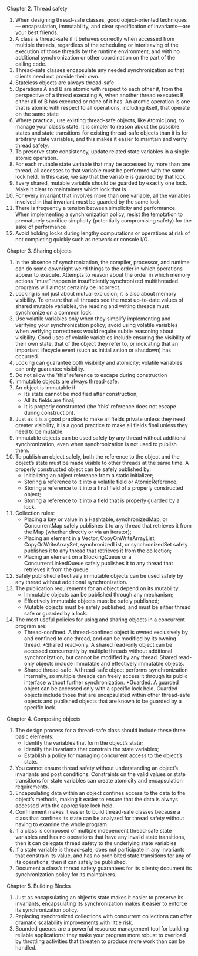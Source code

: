 Chapter 2. Thread safety
1. When designing thread-safe classes, good object-oriented techniques — encapsulation, immutability, and clear specification of invariants—are your best friends.
2. A class is thread-safe if it behaves correctly when accessed from multiple threads, regardless of the scheduling or interleaving of the execution of those threads by the runtime environment, and with no additional synchronization or other coordination on the part of the calling code.
3. Thread-safe classes encapsulate any needed synchronization so that clients need not provide their own.
4. Stateless objects are always thread-safe
5. Operations A and B are atomic with respect to each other if, from the perspective of a thread executing A, when another thread executes B, either all of B has executed or none of it has. An atomic operation is one that is atomic with respect to all operations, including itself, that operate on the same state
6. Where practical, use existing thread-safe objects, like AtomicLong, to manage your class’s state. It is simpler to reason about the possible states and state transitions for existing thread-safe objects than it is for arbitrary state variables, and this makes it easier to maintain and verify thread safety.
7. To preserve state consistency, update related state variables in a single atomic operation.
8. For each mutable state variable that may be accessed by more than one thread, all accesses to that variable must be performed with the same lock held. In this case, we say that the variable is guarded by that lock.
9. Every shared, mutable variable should be guarded by exactly one lock. Make it clear to maintainers which lock that is
10. For every invariant that involves more than one variable, all the variables involved in that invariant must be guarded by the same lock
11. There is frequently a tension between simplicity and performance. When implementing a synchronization policy, resist the temptation to prematurely sacrifice simplicity (potentially compromising safety) for the sake of performance
12. Avoid holding locks during lengthy computations or operations at risk of not completing quickly such as network or console I/O.

Chapter 3. Sharing objects
1. In the absence of synchronization, the compiler, processor, and runtime can do some downright weird things to the order in which operations appear to execute. Attempts to reason about the order in which memory actions “must” happen in insufficiently synchronized multithreaded programs will almost certainly be incorrect.
2. Locking is not just about mutual exclusion; it is also about memory visibility. To ensure that all threads see the most up-to-date values of shared mutable variables, the reading and writing threads must synchronize on a common lock.
3. Use volatile variables only when they simplify implementing and verifying your synchronization policy; avoid using volatile variables when verifying correctness would require subtle reasoning about visibility. Good uses of volatile variables include ensuring the visibility of their own state, that of the object they refer to, or indicating that an important lifecycle event (such as initialization or shutdown) has occurred.
4. Locking can guarantee both visibility and atomicity; volatile variables can only guarantee visibility.
5. Do not allow the 'this' reference to escape during construction
6. Immutable objects are always thread-safe.
7. An object is immutable if:
   * Its state cannot be modified after construction;
   * All its fields are final;
   * It is properly constructed (the 'this' reference does not escape during construction).
8. Just as it is a good practice to make all fields private unless they need greater visibility, it is a good practice to make all fields final unless they need to be mutable.
9. Immutable objects can be used safely by any thread without additional synchronization, even when synchronization is not used to publish them.
10. To publish an object safely, both the reference to the object and the object’s state must be made visible to other threads at the same time. A properly constructed object can be safely published by:
    * Initializing an object reference from a static initializer;
    * Storing a reference to it into a volatile field or AtomicReference;
    * Storing a reference to it into a final field of a properly constructed object;
    * Storing a reference to it into a field that is properly guarded by a lock.
11. Collection rules:
    * Placing a key or value in a Hashtable, synchronizedMap, or ConcurrentMap safely publishes it to any thread that retrieves it from the Map (whether directly or via an iterator);
    * Placing an element in a Vector, CopyOnWriteArrayList, CopyOnWriteArraySet, synchronizedList, or synchronizedSet safely publishes it to any thread that retrieves it from the collection;
    * Placing an element on a BlockingQueue or a ConcurrentLinkedQueue safely publishes it to any thread that retrieves it from the queue.
12. Safely published effectively immutable objects can be used safely by any thread without additional synchronization.
13. The publication requirements for an object depend on its mutability:
    * Immutable objects can be published through any mechanism;
    * Effectively immutable objects must be safely published;
    * Mutable objects must be safely published, and must be either thread safe or guarded by a lock.
14. The most useful policies for using and sharing objects in a concurrent program are:
    * Thread-confined. A thread-confined object is owned exclusively by and confined to one thread, and can be modified by its owning thread.
    *Shared read-only. A shared read-only object can be accessed concurrently by multiple threads without additional synchronization, but cannot be modified by any thread. Shared read-only objects include immutable and effectively immutable objects.
    * Shared thread-safe. A thread-safe object performs synchronization internally, so multiple threads can freely access it through its public interface without further synchronization.
    *Guarded. A guarded object can be accessed only with a specific lock held. Guarded objects include those that are encapsulated within other thread-safe objects and published objects that are known to be guarded by a specific lock.

Chapter 4. Composing objects
1. The design process for a thread-safe class should include these three basic elements:
   * Identify the variables that form the object’s state;
   * Identify the invariants that constrain the state variables;
   * Establish a policy for managing concurrent access to the object’s state.
2. You cannot ensure thread safety without understanding an object’s invariants and post conditions. Constraints on the valid values or state transitions for state variables can create atomicity and encapsulation requirements.
3. Encapsulating data within an object confines access to the data to the object’s methods, making it easier to ensure that the data is always accessed with the appropriate lock held.
4. Confinement makes it easier to build thread-safe classes because a class that confines its state can be analyzed for thread safety without having to examine the whole program.
5. If a class is composed of multiple independent thread-safe state variables and has no operations that have any invalid state transitions, then it can delegate thread safety to the underlying state variables
6. If a state variable is thread-safe, does not participate in any invariants that constrain its value, and has no prohibited state transitions for any of its operations, then it can safely be published.
7. Document a class’s thread safety guarantees for its clients; document its synchronization policy for its maintainers.

Chapter 5. Building Blocks
1. Just as encapsulating an object’s state makes it easier to preserve its invariants, encapsulating its synchronization makes it easier to enforce its synchronization policy.
2. Replacing synchronized collections with concurrent collections can offer dramatic scalability improvements with little risk.
3. Bounded queues are a powerful resource management tool for building reliable applications: they make your program more robust to overload by throttling activities that threaten to produce more work than can be handled.
